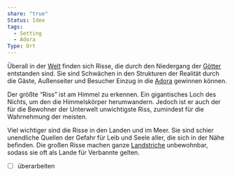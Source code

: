 ```yaml
---
share: "true"
Status: Idee
tags:
  - Setting
  - Adora
Type: Ort
---
```

Überall in der [Welt](../../../../Welt.md) finden sich Risse, die durch den Niedergang der [Götter](../../../../G%C3%B6tter.md) entstanden sind. Sie sind Schwächen in den Strukturen der Realität durch die Gäste, Außenseiter und Besucher Einzug in die [Adora](../../../../Adora.md) gewinnen können. 

Der größte “Riss” ist am Himmel zu erkennen. Ein gigantisches Loch des Nichts, um den die Himmelskörper herumwandern. Jedoch ist er auch der für die Bewohner der Unterwelt unwichtigste Riss, zumindest für die Wahrnehmung der meisten. 

Viel wichtiger sind die Risse in den Landen und im Meer. Sie sind schier unendliche Quellen der Gefahr für Leib und Seele aller, die sich in der Nähe befinden. Die großen Risse machen ganze [Landstriche](../../../../Landstriche.md) unbewohnbar, sodass sie oft als Lande für Verbannte gelten. 

- [ ] überarbeiten